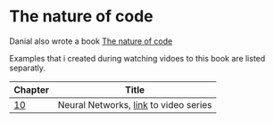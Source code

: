 # The nature of code

Danial also wrote a book [The nature of code](https://natureofcode.com/)

Examples that i created during watching vidoes to this book are listed separatly.

| Chapter | Title |
| --- | --- | 
| [10](10/) | Neural Networks, [link](https://www.youtube.com/playlist?list=PLRqwX-V7Uu6aCibgK1PTWWu9by6XFdCfh) to video series
